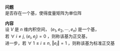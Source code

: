 **问题**  
是否存在一个基，使得度量矩阵为单位阵  
  
**内容**  
设 $V$ 是 $n$ 维内积空间， $(e_1,e_2,\cdots,e_n)$ 是一个基，  
若 $\forall\ i\neq j,\ (e_i,e_j)=0$ ，则称该基为正交基，  
进一步，若 $\forall\ 1\le i\le n,\ \Vert e_i\Vert=1$ ，则称该基为标准正交基  
